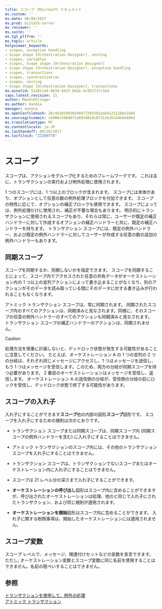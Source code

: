 ```yaml
---
title: スコープ |Microsoft ドキュメント
ms.custom: ''
ms.date: 06/08/2017
ms.prod: biztalk-server
ms.reviewer: ''
ms.suite: ''
ms.tgt_pltfrm: ''
ms.topic: article
helpviewer_keywords:
- scopes, exception handling
- Scope shape [Orchestration Designer], nesting
- scopes, variables
- scopes, Scope shape [Orchestration Designer]
- Scope shape [Orchestration Designer], exception handling
- scopes, transactions
- scopes, synchronization
- scopes, nesting
- Scope shape [Orchestration Designer], transactions
ms.assetid: 51d81ce4-0034-4415-b6ab-4c952737c1bd
caps.latest.revision: 11
author: MandiOhlinger
ms.author: mandia
manager: anneta
ms.openlocfilehash: 2bc4d1b5d926540477293591ade8123126be1b84
ms.sourcegitcommit: cb908c540d8f1a692d01dc8f313e16cb4b4e696d
ms.translationtype: MT
ms.contentlocale: ja-JP
ms.lasthandoff: 09/20/2017
ms.locfileid: "22269778"
---
```

# <a name="scopes"></a>スコープ
スコープは、アクションをグループ化するためのフレームワークです。 これは主に、トランザクションの実行および例外処理に使用されます。  
  
 1 つのスコープには、1 つ以上のブロックが含まれます。 スコープには本体があり、オプションとして任意の数の例外処理ブロックを付加できます。 スコープの特性に応じて、オプションの補正ブロックも使用できます。 スコープによっては、例外処理だけに使用され、補正が不要な場合もあります。 明示的にトランザクションに使用されるスコープもあり、それらは常に、ユーザーが既定の補正ハンドラーに対して作成するオプションの補正ハンドラーと共に、既定の補正ハンドラーを持ちます。 トランザクション スコープには、既定の例外ハンドラー、および既定の例外ハンドラーに対してユーザーが作成する任意の数の追加の例外ハンドラーもあります。  
  
## <a name="synchronized-scopes"></a>同期スコープ  
 スコープを同期するか、同期しないかを指定できます。 スコープを同期することによって、スコープ内でアクセスされた任意の共有データがオーケストレーション内の 1 つ以上の並列アクションによって書き込まることがなくなり、別のアクションがそのデータを読み取っている間にそのデータに対する書き込みが行われることもなくなります。  
  
 アトミック トランザクション スコープは、常に同期されます。 同期されたスコープ内のすべてのアクションは、同期済みと見なされます。同様に、そのスコープの任意の例外ハンドラーのすべてのアクションも同期済みと見なされます。 トランザクション スコープの補正ハンドラーのアクションは、同期されません。  
  
> [!CAUTION]
>  処理方法を慎重に計画しないと、デッドロック状態が発生する可能性があることに注意してください。 たとえば、オーケストレーション A の 1 つの並列の 2 つの分岐は、それぞれ同じメッセージにアクセスし、1 つはメッセージを送信し、もう 1 つはメッセージを受信します。このため、両方の分岐が同期スコープを持つ必要があります。 2 番目のオーケストレーションはメッセージを受信し、返信します。 オーケストレーション A の送信側の分岐が、受信側の分岐の前にロックを受信し、デッドロック状態で終了する可能性があります。  
  
## <a name="nesting-of-scopes"></a>スコープの入れ子  
 入れ子にすることができます**スコープ**他の内部の図形**スコープ**図形です。 スコープを入れ子にするための規則は次のとおりです。  
  
-   トランザクション スコープまたは同期スコープは、同期スコープ内 (同期スコープの例外ハンドラーを含む) に入れ子にすることはできません。  
  
-   アトミック トランザクションのスコープ内には、その他のトランザクション スコープを入れ子にすることはできません。  
  
-   トランザクション スコープは、トランザクションでないスコープまたはオーケストレーション内に入れ子にすることはできません。  
  
-   スコープは 21 レベル分の深さまで入れ子にすることができます。  
  
-   **オーケストレーションの呼び出し**図形はスコープ内に含めることができますが、呼び出されたオーケストレーションは処理、他のと同じで入れ子にされたトランザクション、および同じ規則が適用されます。  
  
-   **オーケストレーションを開始**図形はスコープ内に含めることができます。 入れ子に関する制限事項は、開始したオーケストレーションには適用されません。  
  
## <a name="scope-variables"></a>スコープ変数  
 スコープ レベルで、メッセージ、関連付けセットなどの変数を宣言できます。 ただし; オーケストレーション変数とスコープ変数に同じ名前を使用することはできません。名前の隠ぺいすることはできません。  
  
## <a name="see-also"></a>参照  
 [トランザクションを使用して、例外の処理](../core/using-transactions-and-handling-exceptions.md)   
 [アトミック トランザクション](../core/atomic-transactions.md)